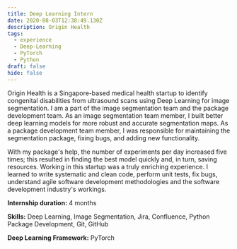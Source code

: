 ```yaml
---
title: Deep Learning Intern
date: 2020-08-03T12:38:49.130Z
description: Origin Health
tags:
  - experience
  - Deep-Learning
  - PyTorch
  - Python
draft: false
hide: false
---
```

Origin Health is a Singapore-based medical health startup to identify congenital disabilities from ultrasound scans using Deep Learning for image segmentation. I am a part of the image segmentation team and the package development team. As an image segmentation team member, I built better deep learning models for more robust and accurate segmentation maps. As a package development team member, I was responsible for maintaining the segmentation package, fixing bugs, and adding new functionality.

With my package's help, the number of experiments per day increased five times; this resulted in finding the best model quickly and, in turn, saving resources. Working in this startup was a truly enriching experience. I learned to write systematic and clean code, perform unit tests, fix bugs, understand agile software development methodologies and the software development industry's workings.

**Internship duration:** 4 months

**Skills:** Deep Learning, Image Segmentation, Jira, Confluence, Python Package Development, Git, GitHub

**Deep Learning Framework:** PyTorch